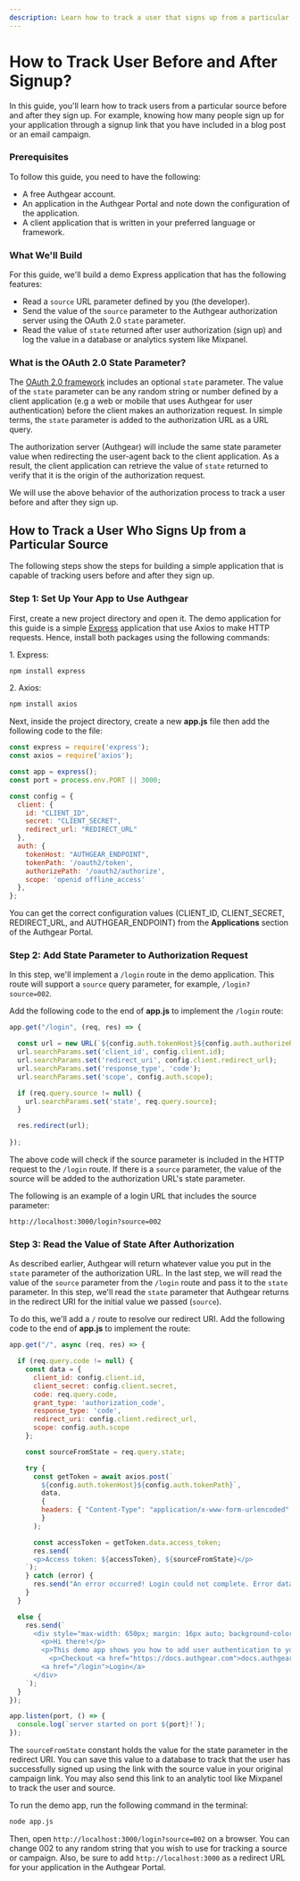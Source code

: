 ```yaml
---
description: Learn how to track a user that signs up from a particular source or campaign.
---
```


# How to Track User Before and After Signup?

In this guide, you'll learn how to track users from a particular source before and after they sign up. For example, knowing how many people sign up for your application through a signup link that you have included in a blog post or an email campaign.

### Prerequisites

To follow this guide, you need to have the following:

* A free Authgear account.
* An application in the Authgear Portal and note down the configuration of the application.
* A client application that is written in your preferred language or framework.

### What We'll Build

For this guide, we'll build a demo Express application that has the following features:

* Read a `source` URL parameter defined by you (the developer).
* Send the value of the `source` parameter to the Authgear authorization server using the OAuth 2.0 `state` parameter.
* Read the value of `state` returned after user authorization (sign up) and log the value in a database or analytics system like Mixpanel.

### What is the OAuth 2.0 State Parameter?

The [OAuth 2.0 framework](https://datatracker.ietf.org/doc/html/rfc6749#section-4.1.1) includes an optional `state` parameter. The value of the `state` parameter can be any random string or number defined by a client application (e.g a web or mobile that uses Authgear for user authentication) before the client makes an authorization request. In simple terms, the `state` parameter is added to the authorization URL as a URL query.

The authorization server (Authgear) will include the same state parameter value when redirecting the user-agent back to the client application. As a result, the client application can retrieve the value of `state` returned to verify that it is the origin of the authorization request.

We will use the above behavior of the authorization process to track a user before and after they sign up.

## How to Track a User Who Signs Up from a Particular Source

The following steps show the steps for building a simple application that is capable of tracking users before and after they sign up.

### Step 1: Set Up Your App to Use Authgear

First, create a new project directory and open it. The demo application for this guide is a simple [Express](https://expressjs.com/) application that use Axios to make HTTP requests. Hence, install both packages using the following commands:

1\. Express:

```sh
npm install express
```

2\. Axios:

```sh
npm install axios
```

Next, inside the project directory, create a new **app.js** file then add the following code to the file:

```javascript
const express = require('express');
const axios = require('axios');

const app = express();
const port = process.env.PORT || 3000;

const config = {
  client: {
    id: "CLIENT_ID",
    secret: "CLIENT_SECRET",
    redirect_url: "REDIRECT_URL"
  },
  auth: {
    tokenHost: "AUTHGEAR_ENDPOINT",
    tokenPath: '/oauth2/token',
    authorizePath: '/oauth2/authorize',
    scope: 'openid offline_access'
  },
};
```

You can get the correct configuration values (CLIENT\_ID, CLIENT\_SECRET, REDIRECT\_URL, and AUTHGEAR\_ENDPOINT) from the **Applications** section of the Authgear Portal.

### Step 2: Add State Parameter to Authorization Request

In this step, we'll implement a `/login` route in the demo application. This route will support a `source` query parameter, for example, `/login?source=002`.

Add the following code to the end of **app.js** to implement the `/login` route:

```javascript
app.get("/login", (req, res) => {

  const url = new URL(`${config.auth.tokenHost}${config.auth.authorizePath}`);
  url.searchParams.set('client_id', config.client.id);
  url.searchParams.set('redirect_uri', config.client.redirect_url);
  url.searchParams.set('response_type', 'code');
  url.searchParams.set('scope', config.auth.scope);

  if (req.query.source != null) {
    url.searchParams.set('state', req.query.source);
  }

  res.redirect(url);
  
});
```

The above code will check if the source parameter is included in the HTTP request to the `/login` route. If there is a `source` parameter, the value of the source will be added to the authorization URL's state parameter.

The following is an example of a login URL that includes the source parameter:

```url
http://localhost:3000/login?source=002
```

### Step 3: Read the Value of State After Authorization

As described earlier, Authgear will return whatever value you put in the `state` parameter of the authorization URL. In the last step, we will read the value of the `source` parameter from the `/login` route and pass it to the `state` parameter. In this step, we'll read the `state` parameter that Authgear returns in the redirect URI for the initial value we passed (`source`).

To do this, we'll add a `/` route to resolve our redirect URI. Add the following code to the end of **app.js** to implement the route:

```javascript
app.get("/", async (req, res) => {

  if (req.query.code != null) {
    const data = {
      client_id: config.client.id,
      client_secret: config.client.secret,
      code: req.query.code,
      grant_type: 'authorization_code',
      response_type: 'code',
      redirect_uri: config.client.redirect_url,
      scope: config.auth.scope
    };

    const sourceFromState = req.query.state;

    try {
      const getToken = await axios.post(`
        ${config.auth.tokenHost}${config.auth.tokenPath}`,
        data,
        {
        headers: { "Content-Type": "application/x-www-form-urlencoded" }
        }
      );

      const accessToken = getToken.data.access_token;
      res.send(`
      <p>Access token: ${accessToken}, ${sourceFromState}</p>
    `);
    } catch (error) {
      res.send("An error occurred! Login could not complete. Error data: " + error);
    }
  }

  else {
    res.send(`
      <div style="max-width: 650px; margin: 16px auto; background-color: #EDEDED; padding: 16px;">
        <p>Hi there!</p>
        <p>This demo app shows you how to add user authentication to your Express app using Authgear</p>
          <p>Checkout <a href="https://docs.authgear.com">docs.authgear.com</a> to learn more about adding Authgear to your apps.</p>
        <a href="/login">Login</a>
      </div>
    `);
  }
});

app.listen(port, () => {
  console.log(`server started on port ${port}!`);
});
```

The `sourceFromState` constant holds the value for the state parameter in the redirect URI. You can save this value to a database to track that the user has successfully signed up using the link with the source value in your original campaign link. You may also send this link to an analytic tool like Mixpanel to track the user and source.

To run the demo app, run the following command in the terminal:

```sh
node app.js
```

Then, open `http://localhost:3000/login?source=002` on a browser. You can change 002 to any random string that you wish to use for tracking a source or campaign. Also, be sure to add `http://localhost:3000` as a redirect URL for your application in the Authgear Portal.
